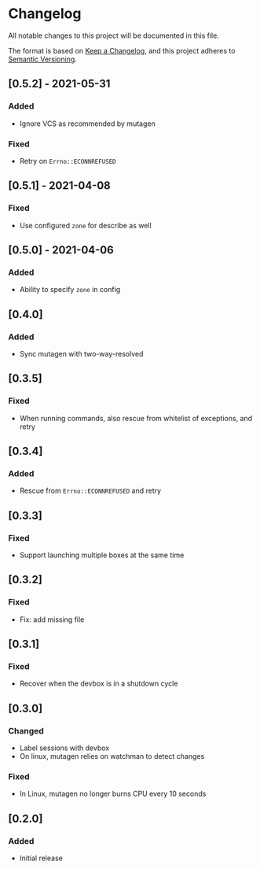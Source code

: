 # Changelog
All notable changes to this project will be documented in this file.

The format is based on [Keep a Changelog](https://keepachangelog.com/en/1.0.0/),
and this project adheres to [Semantic Versioning](https://semver.org/spec/v2.0.0.html).

## [0.5.2] - 2021-05-31
### Added
- Ignore VCS as recommended by mutagen

### Fixed
- Retry on `Errno::ECONNREFUSED`

## [0.5.1] - 2021-04-08
### Fixed
- Use configured `zone` for describe as well

## [0.5.0] - 2021-04-06
### Added
- Ability to specify `zone` in config

## [0.4.0]
### Added
- Sync mutagen with two-way-resolved

## [0.3.5]
### Fixed
- When running commands, also rescue from whitelist of exceptions, and retry

## [0.3.4]
### Added
- Rescue from `Errno::ECONNREFUSED` and retry

## [0.3.3]
### Fixed
- Support launching multiple boxes at the same time

## [0.3.2]
### Fixed
- Fix: add missing file

## [0.3.1]
### Fixed
- Recover when the devbox is in a shutdown cycle

## [0.3.0]
### Changed
- Label sessions with devbox
- On linux, mutagen relies on watchman to detect changes

### Fixed
- In Linux, mutagen no longer burns CPU every 10 seconds

## [0.2.0]
### Added
- Initial release
